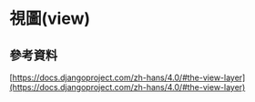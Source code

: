 # 視圖(view)

## 參考資料

[https://docs.djangoproject.com/zh-hans/4.0/#the-view-layer](https://docs.djangoproject.com/zh-hans/4.0/#the-view-layer)
